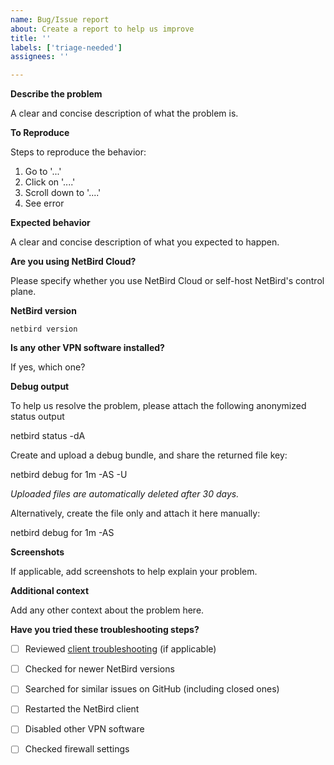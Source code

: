 ```yaml
---
name: Bug/Issue report
about: Create a report to help us improve
title: ''
labels: ['triage-needed']
assignees: ''

---
```


**Describe the problem**

A clear and concise description of what the problem is.

**To Reproduce**

Steps to reproduce the behavior:
1. Go to '...'
2. Click on '....'
3. Scroll down to '....'
4. See error

**Expected behavior**

A clear and concise description of what you expected to happen.

**Are you using NetBird Cloud?**

Please specify whether you use NetBird Cloud or self-host NetBird's control plane.

**NetBird version**

`netbird version`

**Is any other VPN software installed?**

If yes, which one?

**Debug output**

To help us resolve the problem, please attach the following anonymized status output

  netbird status -dA

Create and upload a debug bundle, and share the returned file key:

  netbird debug for 1m -AS -U

*Uploaded files are automatically deleted after 30 days.*


Alternatively, create the file only and attach it here manually:

  netbird debug for 1m -AS


**Screenshots**

If applicable, add screenshots to help explain your problem.

**Additional context**

Add any other context about the problem here.

**Have you tried these troubleshooting steps?**
- [ ] Reviewed [client troubleshooting](https://docs.netbird.io/how-to/troubleshooting-client) (if applicable)
- [ ] Checked for newer NetBird versions
- [ ] Searched for similar issues on GitHub (including closed ones)
- [ ] Restarted the NetBird client
- [ ] Disabled other VPN software
- [ ] Checked firewall settings

